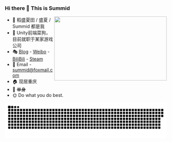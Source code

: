 ###  **Hi there 👋 This is Summid**



<div align = "right"><img align="right" src="https://github-readme-stats.vercel.app/api/top-langs/?username=Summid&layout=compact" height="200" width = "350"/></div>


- 👀 稻盛夏田 / 盛夏 / Summid 都是我
- 🔧 Unity前端菜狗，目前就职于某家游戏公司
- 🎭 [Blog](summid.icu) - [Weibo](https://weibo.com/u/5869258849) - [BiliBili](https://space.bilibili.com/5453066) - [Steam](https://steamcommunity.com/id/Summid/)
- 📧 Email - summid@foxmail.com
- 🏠 现居重庆
- 🧡 ~~单身~~
- 🌞 Do what you do best.



<picture>
  <source media="(prefers-color-scheme: dark)" srcset="https://raw.githubusercontent.com/Summid/Summid/output/github-contribution-grid-snake-dark.svg" />
  <source media="(prefers-color-scheme: light)" srcset="https://raw.githubusercontent.com/Summid/Summid/output/github-contribution-grid-snake.svg" />
  <img alt="github-snake" src="https://raw.githubusercontent.com/Summid/Summid/output/github-contribution-grid-snake.svg" />
</picture>